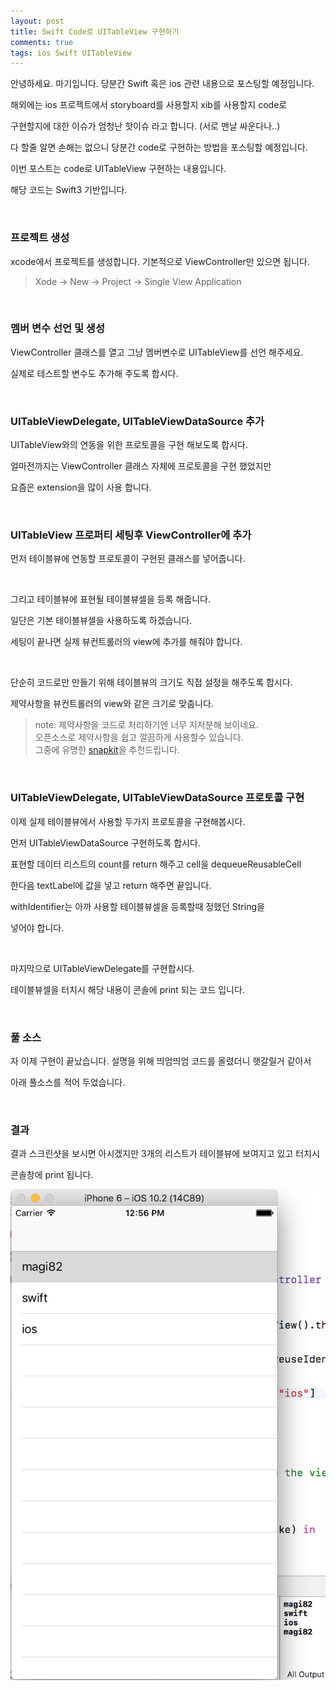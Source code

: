 ```yaml
---
layout: post
title: Swift Code로 UITableView 구현하기
comments: true
tags: ios Swift UITableView
---
```


안녕하세요. 마기입니다. 당분간 Swift 혹은 ios 관련 내용으로 포스팅할 예정입니다.

해외에는 ios 프로젝트에서 storyboard를 사용할지 xib를 사용할지 code로

구현할지에 대한 이슈가 엄청난 핫이슈 라고 합니다. (서로 맨날 싸운다나..)

다 할줄 알면 손해는 없으니 당분간 code로 구현하는 방법을 포스팅할 예정입니다.

이번 포스트는 code로 UITableView 구현하는 내용입니다.

해당 코드는 Swift3 기반입니다.

<br>

### 프로젝트 생성

xcode에서 프로젝트를 생성합니다. 기본적으로 ViewController만 있으면 됩니다.

> Xode -> New -> Project -> Single View Application

<br>

### 멤버 변수 선언 및 생성

ViewController 클래스를 열고 그냥 멤버변수로 UITableView를 선언 해주세요.

실제로 테스트할 변수도 추가해 주도록 합시다.

<script src="https://gist.github.com/magi82/2fb1532765a1ca8cbee81fe7477fcbd6.js?file=1.swift"></script>

<br>

### UITableViewDelegate, UITableViewDataSource 추가

UITableView와의 연동을 위한 프로토콜을 구현 해보도록 합시다.

얼마전까지는 ViewController 클래스 자체에 프로토콜을 구현 했었지만

요즘은 extension을 많이 사용 합니다.

<script src="https://gist.github.com/magi82/2fb1532765a1ca8cbee81fe7477fcbd6.js?file=2.swift"></script>

<br>

### UITableView 프로퍼티 세팅후 ViewController에 추가

먼저 테이블뷰에 연동할 프로토콜이 구현된 클래스를 넣어줍니다.

<script src="https://gist.github.com/magi82/2fb1532765a1ca8cbee81fe7477fcbd6.js?file=3.swift"></script>

<br>

그리고 테이블뷰에 표현될 테이블뷰셀을 등록 해줍니다.

일단은 기본 테이블뷰셀을 사용하도록 하겠습니다.

세팅이 끝나면 실제 뷰컨트롤러의 view에 추가를 해줘야 합니다.

<script src="https://gist.github.com/magi82/2fb1532765a1ca8cbee81fe7477fcbd6.js?file=4.swift"></script>

<br>

단순히 코드로만 만들기 위해 테이블뷰의 크기도 직접 설정을 해주도록 합시다.

제약사항을 뷰컨트롤러의 view와 같은 크기로 맞춥니다.

<script src="https://gist.github.com/magi82/2fb1532765a1ca8cbee81fe7477fcbd6.js?file=5.swift"></script>

> note: 제약사항을 코드로 처리하기엔 너무 지저분해 보이네요.<br>
> 오픈소스로 제약사항을 쉽고 깔끔하게 사용할수 있습니다.<br>
> 그중에 유명한 [snapkit](https://github.com/SnapKit/SnapKit/)을 추천드립니다.<br>

<br>

### UITableViewDelegate, UITableViewDataSource 프로토콜 구현

이제 실제 테이블뷰에서 사용할 두가지 프로토콜을 구현해봅시다.

먼저 UITableViewDataSource 구현하도록 합시다.

표현할 데이터 리스트의 count를 return 해주고 cell을 dequeueReusableCell

한다음 textLabel에 값을 넣고 return 해주면 끝입니다.

withIdentifier는 아까 사용할 테이블뷰셀을 등록할때 정했던 String을

넣어야 합니다.

<script src="https://gist.github.com/magi82/2fb1532765a1ca8cbee81fe7477fcbd6.js?file=6.swift"></script>

<br>

마지막으로 UITableViewDelegate를 구현합시다.

테이블뷰셀을 터치시 해당 내용이 콘솔에 print 되는 코드 입니다.

<script src="https://gist.github.com/magi82/2fb1532765a1ca8cbee81fe7477fcbd6.js?file=7.swift"></script>

<br>

### 풀 소스

자 이제 구현이 끝났습니다. 설명을 위해 띄엄띄엄 코드를 올렸더니 햇갈릴거 같아서

아래 풀소스를 적어 두었습니다.

<script src="https://gist.github.com/magi82/2fb1532765a1ca8cbee81fe7477fcbd6.js?file=UITableViewControllerFullSource.swift"></script>

<br>

### 결과

결과 스크린샷을 보시면 아시겠지만 3개의 리스트가 테이블뷰에 보여지고 있고 터치시

콘솔창에 print 됩니다.

![01](../images/2017-4-1-implement-uitableview-programmatically-in-swift/01.png)
